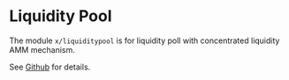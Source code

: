 # Liquidity Pool

The module `x/liquiditypool` is for liquidity poll with concentrated liquidity AMM mechanism.

See [Github](https://github.com/sunriselayer/sunrise/tree/main/x/liquiditypool) for details.
